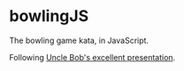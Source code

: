 bowlingJS
=========

The bowling game kata, in JavaScript.

Following [Uncle Bob's excellent presentation](http://www.butunclebob.com/ArticleS.UncleBob.TheBowlingGameKata).
